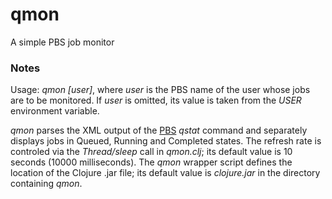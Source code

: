 qmon
====

A simple PBS job monitor

### Notes

Usage: _qmon [user]_, where _user_ is the PBS name of the user whose jobs are to be monitored. If _user_ is omitted, its value is taken from the _USER_ environment variable.

_qmon_ parses the XML output of the [PBS](http://en.wikipedia.org/wiki/Portable_Batch_System) _qstat_ command and separately displays jobs in Queued, Running and Completed states. The refresh rate is controled via the _Thread/sleep_ call in _qmon.clj_; its default value is 10 seconds (10000 milliseconds). The _qmon_ wrapper script defines the location of the Clojure .jar file; its default value is _clojure.jar_ in the directory containing _qmon_.
